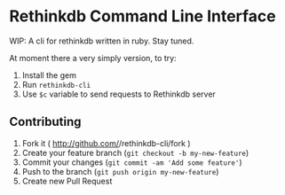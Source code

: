 # Rethinkdb Command Line Interface

WIP: A cli for rethinkdb written in ruby. Stay tuned.

At moment there a very simply version, to try:

1. Install the gem
2. Run `rethinkdb-cli`
3. Use `$c` variable to send requests to Rethinkdb server

## Contributing

1. Fork it ( http://github.com/<my-github-username>/rethinkdb-cli/fork )
2. Create your feature branch (`git checkout -b my-new-feature`)
3. Commit your changes (`git commit -am 'Add some feature'`)
4. Push to the branch (`git push origin my-new-feature`)
5. Create new Pull Request
